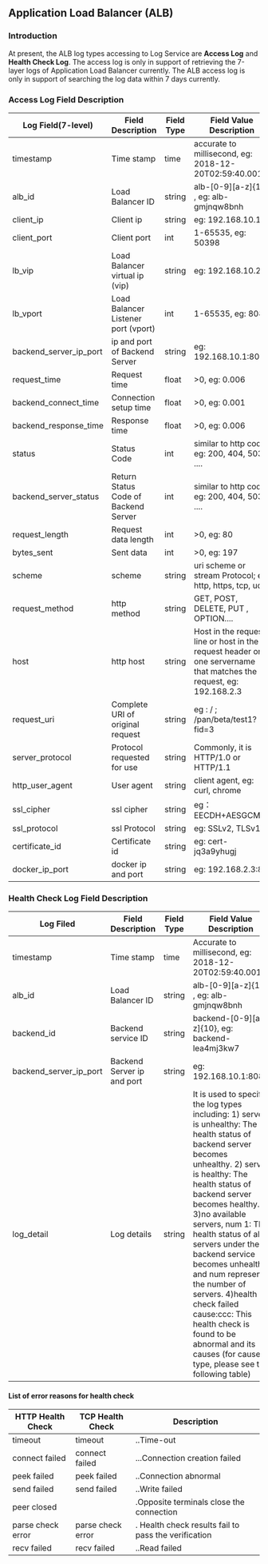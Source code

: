 ## Application Load Balancer (ALB)
### Introduction
At present, the ALB log types accessing to Log Service are **Access Log** and **Health Check Log**. The access log is only in support of retrieving the 7-layer logs of Application Load Balancer currently. The ALB access log is only in support of searching the log data within 7 days currently.

### Access Log Field Description
Log Field(7-level) | Field Description | Field Type| Field Value Description
-- | -- | -- | --
timestamp  | Time stamp | time | accurate to millisecond, eg: 2018-12-20T02:59:40.001Z
alb_id | Load Balancer ID| string | alb-[0-9][a-z]{10} , eg: alb-gmjnqw8bnh
client_ip | Client ip | string | eg: 192.168.10.1
client_port | Client port  | int | 1-65535, eg: 50398
lb_vip | Load Balancer virtual ip (vip) | string | eg: 192.168.10.2
lb_vport | Load Balancer Listener port (vport) | int | 1-65535, eg: 8080
backend_server_ip_port | ip and port of Backend Server | string | eg: 192.168.10.1:8080
request_time | Request time | float | >0, eg: 0.006
backend_connect_time | Connection setup time | float | >0, eg: 0.001
backend_response_time | Response time | float | >0, eg: 0.006
status | Status Code | int | similar to http code; eg: 200, 404, 503 ....
backend_server_status | Return Status Code of Backend Server | int | similar to http code; eg: 200, 404, 503 ....
request_length | Request data length | int | >0, eg: 80
bytes_sent | Sent data | int | >0, eg: 197
scheme | scheme | string | uri scheme or stream Protocol; eg: http, https, tcp, udp
request_method | http method | string | GET, POST, DELETE, PUT , OPTION....
host | http host | string | Host in the request line or host in the request header or one servername that matches the request, eg: 192.168.2.3
request_uri | Complete URI of original request | string | eg : / ; /pan/beta/test1?fid=3
server_protocol | Protocol requested for use | string | Commonly, it is HTTP/1.0 or HTTP/1.1
http_user_agent | User agent | string | client agent, eg: curl, chrome
ssl_cipher | ssl cipher | string | eg：EECDH+AESGCM
ssl_protocol | ssl Protocol | string | eg: SSLv2, TLSv1 
certificate_id | Certificate id |string | eg: cert-jq3a9yhugj
docker_ip_port | docker ip and port | string | eg: 192.168.2.3:80

### Health Check Log Field Description
Log Filed| Field Description | Field Type | Field Value Description
-- | -- | -- | --
timestamp | Time stamp | time | Accurate to millisecond, eg: 2018-12-20T02:59:40.001Z
alb_id | Load Balancer ID | string | alb-[0-9][a-z]{10} , eg: alb-gmjnqw8bnh
backend_id | Backend service ID | string |backend-[0-9][a-z]{10}, eg: backend-lea4mj3kw7
backend_server_ip_port | Backend Server ip and port |string |  eg: 192.168.10.1:8080|
log_detail |  Log details | string | It is used to specify the log types including: 1) server is unhealthy: The health status of backend server becomes unhealthy.  2) server is healthy: The health status of backend server becomes healthy.  3)no available servers, num 1: The health status of all servers under the backend service becomes unhealthy and num represents the number of servers.  4)health check failed cause:ccc: This health check is found to be abnormal and its causes (for cause type, please see the following table) 

#### List of error reasons for health check
HTTP Health Check| TCP Health Check |Description
-- | -- | -- 
timeout | timeout | ..Time-out
connect failed |  connect failed | ...Connection creation failed
peek failed | peek failed | ..Connection abnormal 
send failed | send failed | ..Write failed 
peer closed  |           | .Opposite terminals close the connection 
parse check error	 |parse check error | . Health check results fail to pass the verification
recv failed |recv failed |  ..Read failed 




